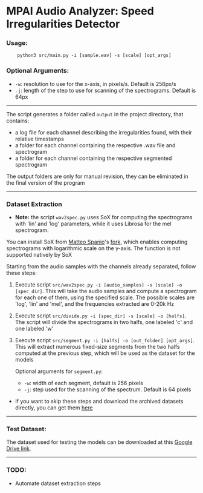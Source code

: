 # MPAI Audio Analyzer: Speed Irregularities Detector

### Usage:

```
    python3 src/main.py -i [sample.wav] -s [scale] [opt_args]
```

### Optional Arguments:

- `-w`: resolution to use for the x-axis, in pixels/s. Default is 256px/s
- `-j`: length of the step to use for scanning of the spectrograms. Default is 64px

---

The script generates a folder called `output` in the project directory, that contains:

- a log file for each channel describing the irregularities found, with their relative timestamps
- a folder for each channel containing the respective .wav file and spectrogram
- a folder for each channel containing the respective segmented spectrogram

The output folders are only for manual revision, they can be eliminated in the final version of the program

---

### Dataset Extraction

- **Note:** the script `wav2spec.py` uses SoX for computing the spectrograms with 'lin' and 'log' parameters,
  while it uses Librosa for the mel spectrogram.

You can install SoX from [Matteo Spanio](https://github.com/matteospanio)'s [fork](https://github.com/matteospanio/sox-extended),
which enables computing spectrograms with logarithmic scale on the y-axis. The function is not supported natively by SoX

Starting from the audio samples with the channels already separated, follow these steps:

1. Execute script `src/wav2spec.py -i [audio_samples] -s [scale] -o [spec_dir]`. This will take the audio samples and compute a spectrogram for each one
   of them, using the specified scale. The possible scales are 'log', 'lin' and 'mel', and the frequencies extracted are 0-20k Hz

2. Execute script `src/divide.py -i [spec_dir] -s [scale] -o [halfs]`. The script will divide the spectrograms in two halfs, one labeled
   'c' and one labeled 'w'

3. Execute script `src/segment.py -i [halfs] -o [out_folder] [opt_args]`. This will extract numerous fixed-size segments from the two halfs
   computed at the previous step, which will be used as the dataset for the models

   Optional arguments for `segment.py`:

   - `-w`: width of each segment, default is 256 pixels
   - `-j`: step used for the scanning of the spectrum. Default is 64 pixels

- If you want to skip these steps and download the archived datasets directly, you can get them [here](https://drive.google.com/file/d/1QI7oj-myHvzMUfvUid_h135LY8NxZGcC/view?usp=sharing)

---

### Test Dataset:

The dataset used for testing the models can be downloaded at this
[Google Drive link](https://drive.google.com/file/d/1gzg3pq3RKm9hRMZ5a8a_plY5_mm1iOfG/view?usp=sharing).

---

### TODO:

- Automate dataset extraction steps
